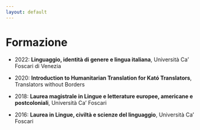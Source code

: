 ```yaml
---
layout: default
---
```

# Formazione

*   2022: **Linguaggio, identità di genere e lingua italiana**, Università Ca’ Foscari di Venezia
  
*   2020: **Introduction to Humanitarian Translation for Kató Translators**, Translators without Borders
  
*   2018: **Laurea magistrale in Lingue e letterature europee, americane e postcoloniali**, Università Ca’ Foscari

*   2016: **Laurea in Lingue, civiltà e scienze del linguaggio**, Università Ca’ Foscari
